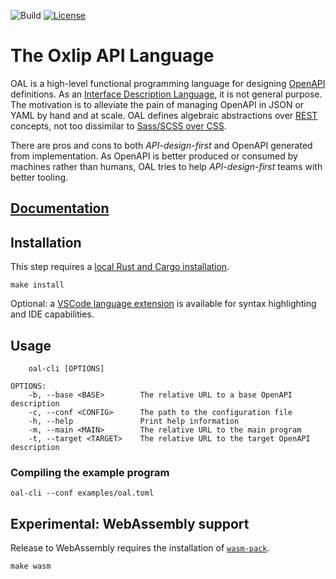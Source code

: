 ![Build](https://img.shields.io/github/actions/workflow/status/oxlip-lang/oal/ci.yml?branch=master)
[![License](https://img.shields.io/badge/license-Apache_2.0-blue.svg)](https://opensource.org/licenses/Apache-2.0)

# The Oxlip API Language
OAL is a high-level functional programming language for designing [OpenAPI](https://www.openapis.org/what-is-openapi) definitions.
As an [Interface Description Language](https://en.wikipedia.org/wiki/Interface_description_language), it is not general purpose.
The motivation is to alleviate the pain of managing OpenAPI in JSON or YAML by hand and at scale.
OAL defines algebraic abstractions over [REST](https://en.wikipedia.org/wiki/Representational_state_transfer) concepts, not too dissimilar to [Sass/SCSS over CSS](https://sass-lang.com/).

There are pros and cons to both _API-design-first_ and OpenAPI generated from implementation.
As OpenAPI is better produced or consumed by machines rather than humans, OAL tries to help _API-design-first_ teams with better tooling.

## [Documentation](https://www.oxlip-lang.org/)

## Installation
This step requires a [local Rust and Cargo installation](https://doc.rust-lang.org/cargo/getting-started/installation.html).

```
make install
```
Optional: a [VSCode language extension](https://github.com/oxlip-lang/oal-vscode) is available for syntax highlighting and IDE capabilities.

## Usage
```
    oal-cli [OPTIONS]

OPTIONS:
    -b, --base <BASE>        The relative URL to a base OpenAPI description
    -c, --conf <CONFIG>      The path to the configuration file
    -h, --help               Print help information
    -m, --main <MAIN>        The relative URL to the main program
    -t, --target <TARGET>    The relative URL to the target OpenAPI description
```

### Compiling the example program
```
oal-cli --conf examples/oal.toml
```

## Experimental: WebAssembly support
Release to WebAssembly requires the installation of [`wasm-pack`](https://rustwasm.github.io/wasm-pack/installer/).

```
make wasm
```